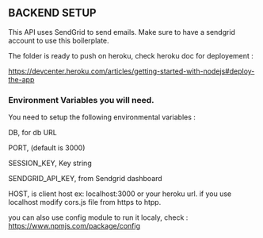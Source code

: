 ## BACKEND SETUP

This API uses SendGrid to send emails. Make sure to have a sendgrid account to use this boilerplate.

The folder is ready to push on heroku, check heroku doc for deployement : 

https://devcenter.heroku.com/articles/getting-started-with-nodejs#deploy-the-app

### Environment Variables you will need.

You need to setup the following environmental variables :

DB, for db URL

PORT, (default is 3000)

SESSION_KEY, Key string

SENDGRID_API_KEY, from Sendgrid dashboard

HOST, is client host ex: localhost:3000 or your heroku url. if you use localhost modify cors.js file from https to htpp.

you can also use config module to run it localy, check : https://www.npmjs.com/package/config

